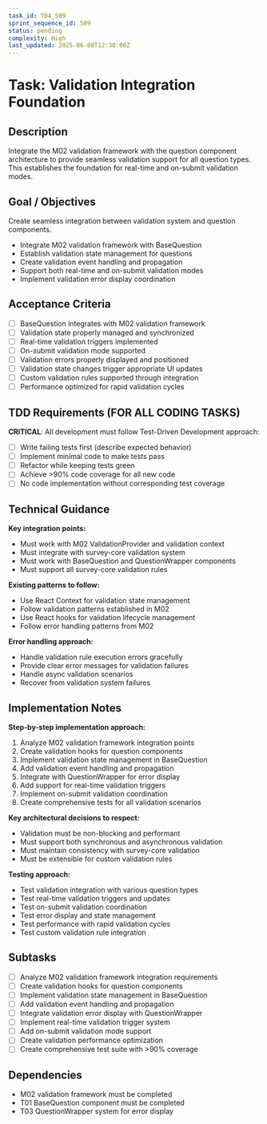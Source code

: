 ```yaml
---
task_id: T04_S09
sprint_sequence_id: S09
status: pending
complexity: High
last_updated: 2025-06-08T12:30:00Z
---
```


# Task: Validation Integration Foundation

## Description
Integrate the M02 validation framework with the question component architecture to provide seamless validation support for all question types. This establishes the foundation for real-time and on-submit validation modes.

## Goal / Objectives
Create seamless integration between validation system and question components.
- Integrate M02 validation framework with BaseQuestion
- Establish validation state management for questions
- Create validation event handling and propagation
- Support both real-time and on-submit validation modes
- Implement validation error display coordination

## Acceptance Criteria
- [ ] BaseQuestion integrates with M02 validation framework
- [ ] Validation state properly managed and synchronized
- [ ] Real-time validation triggers implemented
- [ ] On-submit validation mode supported
- [ ] Validation errors properly displayed and positioned
- [ ] Validation state changes trigger appropriate UI updates
- [ ] Custom validation rules supported through integration
- [ ] Performance optimized for rapid validation cycles

## TDD Requirements (FOR ALL CODING TASKS)
**CRITICAL**: All development must follow Test-Driven Development approach:
- [ ] Write failing tests first (describe expected behavior)
- [ ] Implement minimal code to make tests pass
- [ ] Refactor while keeping tests green
- [ ] Achieve >90% code coverage for all new code
- [ ] No code implementation without corresponding test coverage

## Technical Guidance
**Key integration points:**
- Must work with M02 ValidationProvider and validation context
- Must integrate with survey-core validation system
- Must work with BaseQuestion and QuestionWrapper components
- Must support all survey-core validation rules

**Existing patterns to follow:**
- Use React Context for validation state management
- Follow validation patterns established in M02
- Use React hooks for validation lifecycle management
- Follow error handling patterns from M02

**Error handling approach:**
- Handle validation rule execution errors gracefully
- Provide clear error messages for validation failures
- Handle async validation scenarios
- Recover from validation system failures

## Implementation Notes
**Step-by-step implementation approach:**
1. Analyze M02 validation framework integration points
2. Create validation hooks for question components
3. Implement validation state management in BaseQuestion
4. Add validation event handling and propagation
5. Integrate with QuestionWrapper for error display
6. Add support for real-time validation triggers
7. Implement on-submit validation coordination
8. Create comprehensive tests for all validation scenarios

**Key architectural decisions to respect:**
- Validation must be non-blocking and performant
- Must support both synchronous and asynchronous validation
- Must maintain consistency with survey-core validation
- Must be extensible for custom validation rules

**Testing approach:**
- Test validation integration with various question types
- Test real-time validation triggers and updates
- Test on-submit validation coordination
- Test error display and state management
- Test performance with rapid validation cycles
- Test custom validation rule integration

## Subtasks
- [ ] Analyze M02 validation framework integration requirements
- [ ] Create validation hooks for question components
- [ ] Implement validation state management in BaseQuestion
- [ ] Add validation event handling and propagation
- [ ] Integrate validation error display with QuestionWrapper
- [ ] Implement real-time validation trigger system
- [ ] Add on-submit validation mode support
- [ ] Create validation performance optimization
- [ ] Create comprehensive test suite with >90% coverage

## Dependencies
- M02 validation framework must be completed
- T01 BaseQuestion component must be completed
- T03 QuestionWrapper system for error display